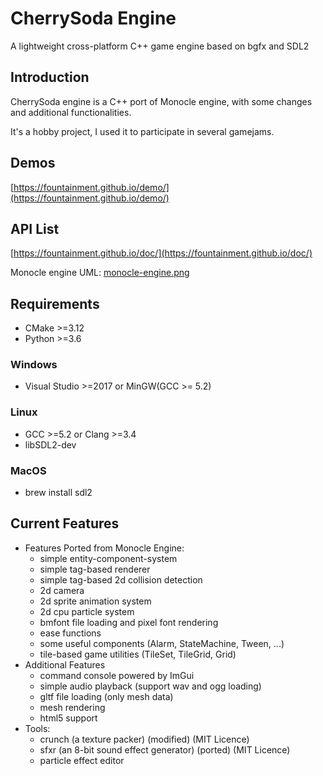 # CherrySoda Engine

A lightweight cross-platform C++ game engine based on bgfx and SDL2

## Introduction

CherrySoda engine is a C++ port of Monocle engine, with some changes and additional functionalities.

It's a hobby project, I used it to participate in several gamejams.

## Demos

[https://fountainment.github.io/demo/](https://fountainment.github.io/demo/)

## API List

[https://fountainment.github.io/doc/](https://fountainment.github.io/doc/)

Monocle engine UML:
[monocle-engine.png](https://fountainment.github.io/assets/monocle-engine.png)

## Requirements

- CMake >=3.12
- Python >=3.6

### Windows

- Visual Studio >=2017 or MinGW(GCC >= 5.2)

### Linux

- GCC >=5.2 or Clang >=3.4
- libSDL2-dev

### MacOS

- brew install sdl2

## Current Features

- Features Ported from Monocle Engine:
  - simple entity-component-system
  - simple tag-based renderer
  - simple tag-based 2d collision detection
  - 2d camera
  - 2d sprite animation system
  - 2d cpu particle system
  - bmfont file loading and pixel font rendering
  - ease functions
  - some useful components (Alarm, StateMachine, Tween, ...)
  - tile-based game utilities (TileSet, TileGrid, Grid)
- Additional Features
  - command console powered by ImGui
  - simple audio playback (support wav and ogg loading)
  - gltf file loading (only mesh data)
  - mesh rendering
  - html5 support
- Tools:
  - crunch (a texture packer) (modified) (MIT Licence)
  - sfxr (an 8-bit sound effect generator) (ported) (MIT Licence)
  - particle effect editor
